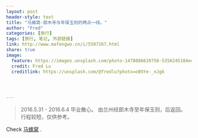 ```yaml
---
layout: post
header-style: text
title: "马蜂窝-郎木寺与年保玉则的两点一线。"
author: "Fred"
categories: [旅行]
tags: [旅行, 笔记, 外部链接]
link: http://www.mafengwo.cn/i/5507267.html
share: true
image:
  feature: https://images.unsplash.com/photo-1478886619756-5356245104ec?ixlib=rb-0.3.5&q=80&fm=jpg&crop=entropy&cs=tinysrgb&s=a7ebe1dd5fcb5187acad9d93507433e8
  credit: Fred Lu
  creditlink: https://unsplash.com/@fredlu?photo=o05Ye-_nJgk




---
```



> 2016.5.31 - 2016.6.4 毕业散心。
> 由兰州经郎木寺至年保玉则，后返回。
> 行程较短，仅供参考。

  Check [马蜂窝](http://www.mafengwo.cn/i/5507267.html) .

